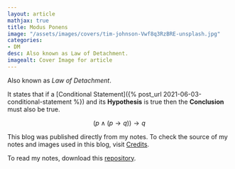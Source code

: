 ```yaml
---
layout: article
mathjax: true
title: Modus Ponens
image: "/assets/images/covers/tim-johnson-Vwf8q3RzBRE-unsplash.jpg"
categories:
- DM
desc: Also known as Law of Detachment. 
imagealt: Cover Image for article
---
```


Also known as *Law of Detachment*.

It states that if a [Conditional Statement]({% post_url 2021-06-03-conditional-statement %}) and its <b>Hypothesis</b> is true then the <b>Conclusion</b> must also be true.

$$(p \wedge (p \to q)) \to q$$





















































































































































































































































































































































































































This blog was published directly from my notes.
To check the source of my notes and images used in this blog, visit <a href="/credits.html" target="_blank">Credits</a>.

To read my notes, download this <a href="https://github.com/bovem/CS" target="blank">repository</a>.